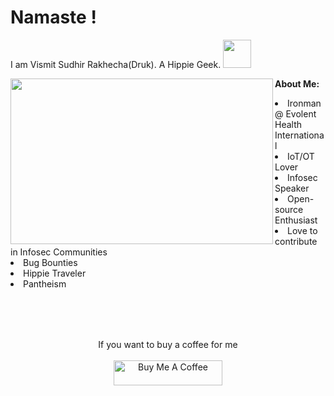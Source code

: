 # Namaste ! 

I am Vismit Sudhir Rakhecha(Druk). A Hippie Geek.  <img src="https://github.com/TheDudeThatCode/TheDudeThatCode/raw/master/Assets/Developer.gif" width="45px" style="max-width: 100%;">


**About Me:** <img src="https://github.com/rvismit/Druk/blob/main/giphy.gif" align="left" width="420px" height="265px" style="max-width: 100%;"> </img>
<br>
<table>
<li>Ironman @ Evolent Health International
<li>IoT/OT Lover
<li>Infosec Speaker
<li>Open-source Enthusiast
<li>Love to contribute in Infosec Communities
<li>Bug Bounties 
<li>Hippie Traveler 
<li>Pantheism
</li>
  </table>
  <br><br>
  <p align="center">If you want to buy a coffee for me<br><br>
 <a href="https://www.buymeacoffee.com/th3druk" target="_blank"><img src="https://cdn.buymeacoffee.com/buttons/default-orange.png" alt="Buy Me A Coffee" height="40" width="174"></a></a> </p>
 
 

